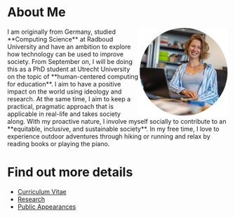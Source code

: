 # About Me

<img src="/img/Marie-SophieSimon.png" alt="Marie-Sophie Simon profile picture" style="float: right; height: 200px">  
I am originally from Germany, studied **Computing Science** at Radboud University and have an ambition to explore how technology can be used to improve society. From September on, I will be doing this as a PhD student at Utrecht University on the topic of **human-centered computing for education**. I aim to have a positive impact on the world using ideology and research. At the same time, I aim to keep a practical, pragmatic approach that is applicable in real-life and takes society along. With my proactive nature, I involve myself socially to contribute to an **equitable, inclusive, and sustainable society**. In my free time, I love to experience outdoor adventures through hiking or running and relax by reading books or playing the piano.

# Find out more details
- [Curriculum Vitae](cv.md)
- [Research](research.md)
- [Public Appearances](public.md)  

<!---
- [Data Science Projects](datascience.md)
- [Science in Society Projects](sis.md)
- [Academic Interests](academicInterest.md)  
--->